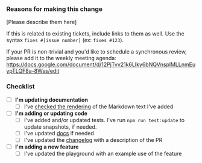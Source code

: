 ### Reasons for making this change

[Please describe them here]

If this is related to existing tickets, include links to them as well. Use the syntax `fixes #[issue number]` (ex: `fixes #123`).

If your PR is non-trivial and you'd like to schedule a synchronous review, please add it to the weekly meeting agenda: https://docs.google.com/document/d/12PjTvv21k6LIky6bNQVnsplMLLnmEuypTLQF8a-8Wss/edit

### Checklist

* [ ] **I'm updating documentation**
  - [ ] I've [checked the rendering](https://react-jsonschema-form.readthedocs.io/en/latest/#contributing) of the Markdown text I've added
* [ ] **I'm adding or updating code**
  - [ ] I've added and/or updated tests. I've run `npm run test:update` to update snapshots, if needed.
  - [ ] I've updated [docs](https://react-jsonschema-form.readthedocs.io/) if needed
  - [ ] I've updated the [changelog](https://github.com/rjsf-team/react-jsonschema-form/blob/main/CHANGELOG.md) with a description of the PR
* [ ] **I'm adding a new feature**
  - [ ] I've updated the playground with an example use of the feature
